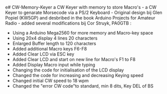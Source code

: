 e# CW-Memory-Keyer
a CW Keyer with memory to store Macro's - 
a CW Keyer to genarate Morsecode via a PS/2 Keyboard - 
Original design bij Glen Popiel (KW5GP) and desbribed in the book Arduino Projects for Amateur Radio - 
added several modifications bij Cor Struyk, PA0GTB :
-  Using a Arduino Mega2560 for more memory and Macro-key space
-  Using 20x4 display 4 lines 20 characters
-  Enlarged Buffer length to 120 characters
-  Added additional Macro keys F6-F8
-  Added Clear LCD via ESC key
-  Added Clear LCD and start on new line for Macro's F1 to F8
-  Added Display Macro input while typing
-  Changing the code for initialisation of the LCD display
-  Changed the code for increasing and decreasing Keying speed
-  Changed initial CW speed to 18 wpm
-  Changed the "error CW code"to standard, min 8 dits, Key DEL of BS
